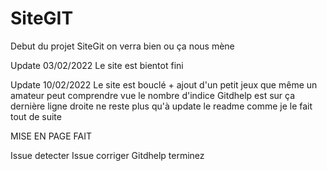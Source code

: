 # SiteGIT
Debut du projet SiteGit on verra bien ou ça nous mène



Update 03/02/2022
Le site est bientot fini 

Update 10/02/2022
Le site est bouclé + ajout d'un petit jeux que même un amateur peut comprendre vue le nombre d'indice 
Gitdhelp est sur ça dernière ligne droite ne reste plus qu'à update le readme comme je le fait tout de suite 

MISE EN PAGE FAIT 

Issue detecter 
Issue corriger 
Gitdhelp terminez 
